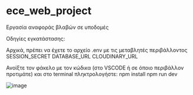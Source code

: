 # ece_web_project

Εργασία αναφοράς βλαβών σε υποδομές

Οδηγίες εγκατάστασης:

Αρχικά, πρέπει να έχετε το αρχείο .env με τις μεταβλητές περιβάλλοντος
SESSION_SECRET 
DATABASE_URL 
CLOUDINARY_URL

Ανοίξτε τον φάκελο με τον κώδικα (στο VSCODE ή σε όποιο περιβάλλον προτιμάτε) και στο terminal πληκτρολογήστε:
npm install
npm run dev

![image](https://github.com/vaggelisdrak/ece_web_project/assets/71725114/776c03fb-2c9c-41c9-8505-be0139984696)


